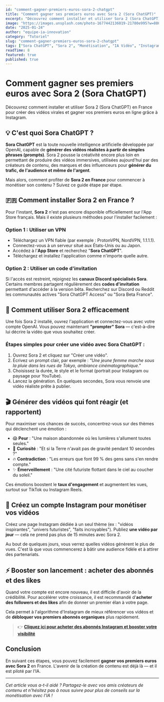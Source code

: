 ```yaml
---
id: "comment-gagner-premiers-euros-sora-2-chatgpt"
title: "Comment gagner ses premiers euros avec Sora 2 (Sora ChatGPT)"
excerpt: "Découvrez comment installer et utiliser Sora 2 (Sora ChatGPT) en France pour créer des vidéos virales et gagner vos premiers euros en ligne grâce à Instagram."
image: "https://images.unsplash.com/photo-1677442136019-21780e995?w=800&h=400&fit=crop"
date: "2025-01-24"
author: "equipe-ia-innovation"
category: "Tutoriel"
slug: "comment-gagner-premiers-euros-sora-2-chatgpt"
tags: ["Sora ChatGPT", "Sora 2", "Monétisation", "IA Vidéo", "Instagram", "Tutoriel"]
readTime: 8
featured: true
published: true
---
```


# Comment gagner ses premiers euros avec Sora 2 (Sora ChatGPT)

Découvrez comment installer et utiliser Sora 2 (Sora ChatGPT) en France pour créer des vidéos virales et gagner vos premiers euros en ligne grâce à Instagram.

## 💡 C'est quoi Sora ChatGPT ?

**Sora ChatGPT** est la toute nouvelle intelligence artificielle développée par OpenAI, capable de **générer des vidéos réalistes à partir de simples phrases (prompts)**. Sora 2 pousse la créativité encore plus loin en permettant de produire des vidéos immersives, utilisées aujourd'hui par des créateurs de contenu, des marques et des influenceurs pour **générer du trafic, de l'audience et même de l'argent**.

Mais alors, comment profiter de **Sora 2 en France** pour commencer à monétiser son contenu ? Suivez ce guide étape par étape.

## 🇫🇷 Comment installer Sora 2 en France ?

Pour l'instant, **Sora 2** n'est pas encore disponible officiellement sur l'App Store français. Mais il existe plusieurs méthodes pour l'installer facilement :

### Option 1 : Utiliser un VPN

- Téléchargez un VPN fiable (par exemple : ProtonVPN, NordVPN, 1.1.1.1).
- Connectez-vous à un serveur situé aux États-Unis ou au Japon.
- Accédez à l'**App Store** et recherchez "**Sora ChatGPT**".
- Téléchargez et installez l'application comme n'importe quelle autre.

### Option 2 : Utiliser un code d'invitation

Si l'accès est restreint, rejoignez les **canaux Discord spécialisés Sora**. Certains membres partagent régulièrement des **codes d'invitation** permettant d'accéder à la version bêta. Recherchez sur Discord ou Reddit les communautés actives "Sora ChatGPT Access" ou "Sora Beta France".

## 🚀 Comment utiliser Sora 2 efficacement

Une fois Sora 2 installé, ouvrez l'application et connectez-vous avec votre compte OpenAI. Vous pouvez maintenant **"prompter" Sora** — c'est-à-dire lui décrire la vidéo que vous souhaitez créer.

### Étapes simples pour créer une vidéo avec Sora ChatGPT :

1. Ouvrez Sora 2 et cliquez sur "Créer une vidéo".
2. Écrivez un prompt clair, par exemple : 
   *"Une jeune femme marche sous la pluie dans les rues de Tokyo, ambiance cinématographique."*
3. Choisissez la durée, le style et le format (portrait pour Instagram ou paysage pour YouTube).
4. Lancez la génération. En quelques secondes, Sora vous renvoie une vidéo réaliste prête à publier.

## 🎬 Générer des vidéos qui font réagir (et rapportent)

Pour maximiser vos chances de succès, concentrez-vous sur des thèmes qui déclenchent une émotion :

- 😱 **Peur** : "Une maison abandonnée où les lumières s'allument toutes seules."
- 🤯 **Curiosité** : "Et si la Terre n'avait pas de gravité pendant 10 secondes ?"
- 🔥 **Contradiction** : "Les erreurs que font 99 % des gens sans s'en rendre compte."
- ✨ **Émerveillement** : "Une cité futuriste flottant dans le ciel au coucher du soleil."

Ces émotions boostent le **taux d'engagement** et augmentent les vues, surtout sur TikTok ou Instagram Reels.

## 📱 Créez un compte Instagram pour monétiser vos vidéos

Créez une page Instagram dédiée à un seul thème (ex : "vidéos inspirantes", "univers futuristes", "faits incroyables"). Publiez **une vidéo par jour** — cela ne prend pas plus de 15 minutes avec Sora 2.

Au bout de quelques jours, vous verrez quelles vidéos génèrent le plus de vues. C'est là que vous commencerez à bâtir une audience fidèle et à attirer des partenariats.

## ⚡ Booster son lancement : acheter des abonnés et des likes

Quand votre compte est encore nouveau, il est difficile d'avoir de la crédibilité. Pour accélérer votre croissance, il est recommandé d'**acheter des followers et des likes** afin de donner un premier élan à votre page.

Cela permet à l'algorithme d'Instagram de mieux référencer vos vidéos et de **débloquer vos premiers abonnés organiques** plus rapidement.

> 👉 **[Cliquez ici pour acheter des abonnés Instagram et booster votre visibilité](https://doctorfollowers.com/instagram-followers)**

## Conclusion

En suivant ces étapes, vous pouvez facilement **gagner vos premiers euros avec Sora 2** en France. L'avenir de la création de contenu est déjà là — et il est piloté par l'IA.

---

*Cet article vous a-t-il aidé ? Partagez-le avec vos amis créateurs de contenu et n'hésitez pas à nous suivre pour plus de conseils sur la monétisation avec l'IA !*